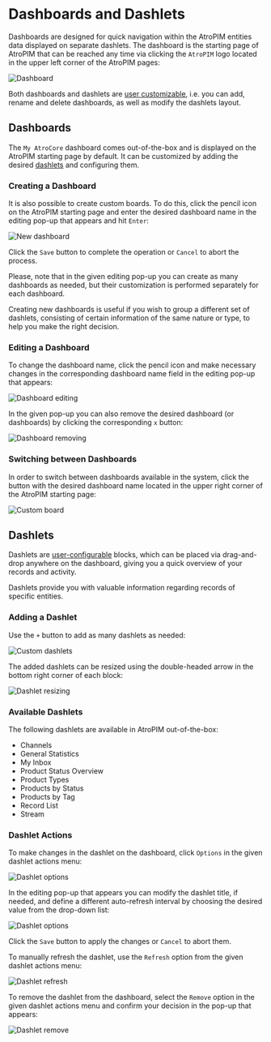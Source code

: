 # Dashboards and Dashlets

Dashboards are designed for quick navigation within the AtroPIM entities data displayed on separate dashlets. The dashboard is the starting page of AtroPIM that can be reached any time via clicking the `AtroPIM` logo located in the upper left corner of the AtroPIM pages:

![Dashboard](../../_assets/dashboards-and-dashlets/dashboard-interface.jpg)

Both dashboards and dashlets are [user customizable](./user-interface.md#user-interface-settings), i.e. you can add, rename and delete dashboards, as well as modify the dashlets layout.

## Dashboards

The `My AtroCore` dashboard comes out-of-the-box and is displayed on the AtroPIM starting page by default. It can be customized by adding the desired [dashlets](#dashlets) and configuring them. 

### Creating a Dashboard

It is also possible to create custom boards. To do this, click the pencil icon on the AtroPIM starting page and enter the desired dashboard name in the editing pop-up that appears and hit `Enter`:

![New dashboard](../../_assets/dashboards-and-dashlets/dashboard-new.jpg)

Click the `Save` button to complete the operation or `Cancel` to abort the process.

Please, note that in the given editing pop-up you can create as many dashboards as needed, but their customization is performed separately for each dashboard. 

Creating new dashboards is useful if you wish to group a different set of dashlets, consisting of certain information of the same nature or type, to help you make the right decision.

### Editing a Dashboard

To change the dashboard name, click the pencil icon and make necessary changes in the corresponding dashboard name field in the editing pop-up that appears:

![Dashboard editing](../../_assets/dashboards-and-dashlets/dashboard-editing.jpg)

In the given pop-up you can also remove the desired dashboard (or dashboards) by clicking the corresponding `x` button:

![Dashboard removing](../../_assets/dashboards-and-dashlets/dashboard-removing.jpg)

### Switching between Dashboards

In order to switch between dashboards available in the system, click the button with the desired dashboard name located in the upper right corner of the AtroPIM starting page:

![Custom board](../../_assets/dashboards-and-dashlets/custom-board.jpg)

## Dashlets

Dashlets are [user-configurable](./user-interface.md#user-interface-settings) blocks, which can be placed via drag-and-drop anywhere on the dashboard, giving you a quick overview of your records and activity. 

Dashlets provide you with valuable information regarding records of specific entities.

### Adding a Dashlet

Use the `+` button to add as many dashlets as needed:

![Custom dashlets](../../_assets/dashboards-and-dashlets/custom-dashlets.jpg)

The added dashlets can be resized using the double-headed arrow in the bottom right corner of each block:

![Dashlet resizing](../../_assets/dashboards-and-dashlets/dashlet-resizing.jpg)

### Available Dashlets

The following dashlets are available in AtroPIM out-of-the-box:
- Channels
- General Statistics
- My Inbox
- Product Status Overview
- Product Types
- Products by Status
- Products by Tag
- Record List
- Stream

### Dashlet Actions 

To make changes in the dashlet on the dashboard, click `Options` in the given dashlet actions menu:

![Dashlet options](../../_assets/dashboards-and-dashlets/dashlet-options.jpg)

In the editing pop-up that appears you can modify the dashlet title, if needed, and define a different auto-refresh interval by choosing the desired value from the drop-down list:

![Dashlet options](../../_assets/dashboards-and-dashlets/dashlet-options-popup.jpg)

Click the `Save` button to apply the changes or `Cancel` to abort them.

To manually refresh the dashlet, use the `Refresh` option from the given dashlet actions menu:

![Dashlet refresh](../../_assets/dashboards-and-dashlets/dashlet-refresh.jpg)

To remove the dashlet from the dashboard, select the `Remove` option in the given dashlet actions menu and confirm your decision in the pop-up that appears:

![Dashlet remove](../../_assets/dashboards-and-dashlets/dashlet-remove.jpg)
